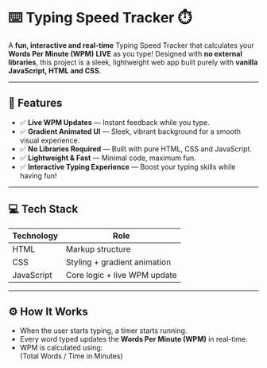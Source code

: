 # ⌨️ Typing Speed Tracker ⏱️

A **fun, interactive and real-time** Typing Speed Tracker that calculates your **Words Per Minute (WPM)** **LIVE** as you type! Designed with **no external libraries**, this project is a sleek, lightweight web app built purely with **vanilla JavaScript, HTML and CSS**.



---

## 🎯 Features

- ✅ **Live WPM Updates** — Instant feedback while you type.
- ✅ **Gradient Animated UI** — Sleek, vibrant background for a smooth visual experience.
- ✅ **No Libraries Required** — Built with pure HTML, CSS and JavaScript.
- ✅ **Lightweight & Fast** — Minimal code, maximum fun.
- ✅ **Interactive Typing Experience** — Boost your typing skills while having fun!

---

## 💻 Tech Stack

| Technology  | Role                        |
|-------------|-----------------------------|
| HTML        | Markup structure            |
| CSS         | Styling + gradient animation|
| JavaScript  | Core logic + live WPM update|

---

## ⚙️ How It Works

- When the user starts typing, a timer starts running.
- Every word typed updates the **Words Per Minute (WPM)** in real-time.
- WPM is calculated using:  
(Total Words / Time in Minutes)
